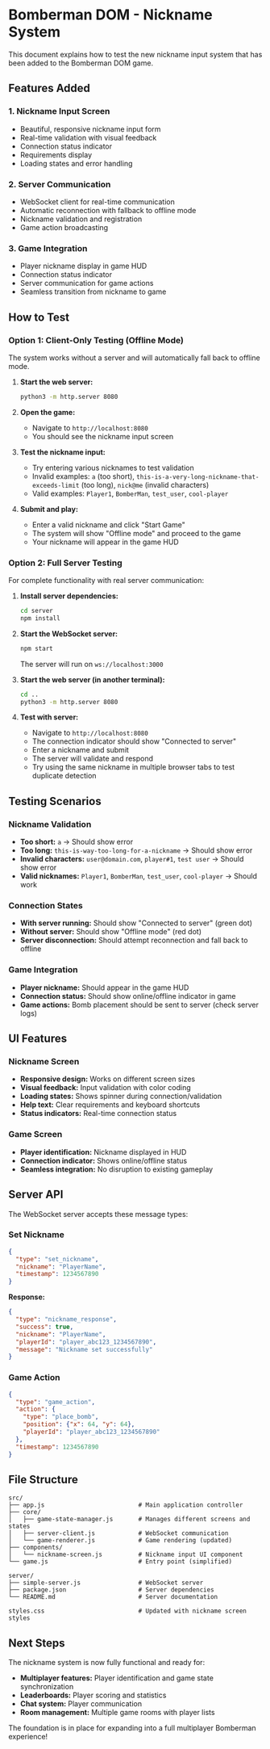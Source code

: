 # Bomberman DOM - Nickname System

This document explains how to test the new nickname input system that has been added to the Bomberman DOM game.

## Features Added

### 1. Nickname Input Screen
- Beautiful, responsive nickname input form
- Real-time validation with visual feedback
- Connection status indicator
- Requirements display
- Loading states and error handling

### 2. Server Communication
- WebSocket client for real-time communication
- Automatic reconnection with fallback to offline mode
- Nickname validation and registration
- Game action broadcasting

### 3. Game Integration
- Player nickname display in game HUD
- Connection status indicator
- Server communication for game actions
- Seamless transition from nickname to game

## How to Test

### Option 1: Client-Only Testing (Offline Mode)
The system works without a server and will automatically fall back to offline mode.

1. **Start the web server:**
   ```bash
   python3 -m http.server 8080
   ```

2. **Open the game:**
   - Navigate to `http://localhost:8080`
   - You should see the nickname input screen

3. **Test the nickname input:**
   - Try entering various nicknames to test validation
   - Invalid examples: `a` (too short), `this-is-a-very-long-nickname-that-exceeds-limit` (too long), `nick@me` (invalid characters)
   - Valid examples: `Player1`, `BomberMan`, `test_user`, `cool-player`

4. **Submit and play:**
   - Enter a valid nickname and click "Start Game"
   - The system will show "Offline mode" and proceed to the game
   - Your nickname will appear in the game HUD

### Option 2: Full Server Testing
For complete functionality with real server communication:

1. **Install server dependencies:**
   ```bash
   cd server
   npm install
   ```

2. **Start the WebSocket server:**
   ```bash
   npm start
   ```
   The server will run on `ws://localhost:3000`

3. **Start the web server (in another terminal):**
   ```bash
   cd ..
   python3 -m http.server 8080
   ```

4. **Test with server:**
   - Navigate to `http://localhost:8080`
   - The connection indicator should show "Connected to server"
   - Enter a nickname and submit
   - The server will validate and respond
   - Try using the same nickname in multiple browser tabs to test duplicate detection

## Testing Scenarios

### Nickname Validation
- **Too short:** `a` → Should show error
- **Too long:** `this-is-way-too-long-for-a-nickname` → Should show error  
- **Invalid characters:** `user@domain.com`, `player#1`, `test user` → Should show error
- **Valid nicknames:** `Player1`, `BomberMan`, `test_user`, `cool-player` → Should work

### Connection States
- **With server running:** Should show "Connected to server" (green dot)
- **Without server:** Should show "Offline mode" (red dot) 
- **Server disconnection:** Should attempt reconnection and fall back to offline

### Game Integration
- **Player nickname:** Should appear in the game HUD
- **Connection status:** Should show online/offline indicator in game
- **Game actions:** Bomb placement should be sent to server (check server logs)

## UI Features

### Nickname Screen
- **Responsive design:** Works on different screen sizes
- **Visual feedback:** Input validation with color coding
- **Loading states:** Shows spinner during connection/validation
- **Help text:** Clear requirements and keyboard shortcuts
- **Status indicators:** Real-time connection status

### Game Screen  
- **Player identification:** Nickname displayed in HUD
- **Connection indicator:** Shows online/offline status
- **Seamless integration:** No disruption to existing gameplay

## Server API

The WebSocket server accepts these message types:

### Set Nickname
```json
{
  "type": "set_nickname",
  "nickname": "PlayerName",
  "timestamp": 1234567890
}
```

**Response:**
```json
{
  "type": "nickname_response", 
  "success": true,
  "nickname": "PlayerName",
  "playerId": "player_abc123_1234567890",
  "message": "Nickname set successfully"
}
```

### Game Action
```json
{
  "type": "game_action",
  "action": {
    "type": "place_bomb",
    "position": {"x": 64, "y": 64},
    "playerId": "player_abc123_1234567890"
  },
  "timestamp": 1234567890
}
```

## File Structure

```
src/
├── app.js                          # Main application controller
├── core/
│   ├── game-state-manager.js       # Manages different screens and states
│   ├── server-client.js            # WebSocket communication
│   └── game-renderer.js            # Game rendering (updated)
├── components/
│   └── nickname-screen.js          # Nickname input UI component
└── game.js                         # Entry point (simplified)

server/
├── simple-server.js                # WebSocket server
├── package.json                    # Server dependencies
└── README.md                       # Server documentation

styles.css                          # Updated with nickname screen styles
```

## Next Steps

The nickname system is now fully functional and ready for:
- **Multiplayer features:** Player identification and game state synchronization
- **Leaderboards:** Player scoring and statistics
- **Chat system:** Player communication
- **Room management:** Multiple game rooms with player lists

The foundation is in place for expanding into a full multiplayer Bomberman experience!
